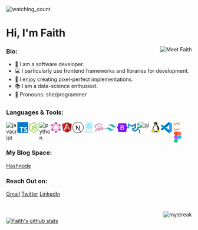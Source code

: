 <img src="https://komarev.com/ghpvc/?username=FaithDaka&color=brightgreen" alt="watching_count" /></br>
# Hi, I'm Faith
<img src="https://media.giphy.com/media/L1R1tvI9svkIWwpVYr/giphy.gif" alt="Meet Faith" align="right">

### Bio:
- 🌱 I am a software developer.
- 💻 I particularly use frontend frameworks and libraries for development. 
- 🥇 I enjoy creating pixel-perfect implementations.
- 📚 I am a data-science enthusiast.
- 🦾 Pronouns: she/programmer

##
### Languages & Tools:
<img src="https://raw.githubusercontent.com/jmnote/z-icons/master/svg/javascript.svg" width="30" align="left" alt="javacript">
<img src="https://raw.githubusercontent.com/devicons/devicon/master/icons/typescript/typescript-original.svg" width="30" align="left" alt="typescript"/>
<img src="https://raw.githubusercontent.com/devicons/devicon/master/icons/nodejs/nodejs-original.svg" width="30" align="left" alt="nodejs"/>
<img src="https://raw.githubusercontent.com/jmnote/z-icons/master/svg/python.svg" width="30" align="left" alt="python">
<img src="https://raw.githubusercontent.com/devicons/devicon/master/icons/graphql/graphql-plain.svg" width="30" align="left" alt="graphql"/>
<img src="https://raw.githubusercontent.com/devicons/devicon/master/icons/angularjs/angularjs-original.svg" width="30" align="left" alt="angular"/>
<img src="https://raw.githubusercontent.com/devicons/devicon/master/icons/nextjs/nextjs-line.svg" width="30" align="left" alt="nextjs"/>
<img src="https://raw.githubusercontent.com/devicons/devicon/master/icons/react/react-original-wordmark.svg" width="30" align="left" alt="react"/>
<img src="https://raw.githubusercontent.com/devicons/devicon/master/icons/sass/sass-original.svg" width="30" align="left" alt="sass"/>
<img src="https://raw.githubusercontent.com/devicons/devicon/master/icons/tailwindcss/tailwindcss-plain.svg" width="30" align="left" alt="tailwind"/>
<img src="https://raw.githubusercontent.com/devicons/devicon/master/icons/bootstrap/bootstrap-original.svg" width="30" align="left" alt="bootstrap">
<img src="https://raw.githubusercontent.com/devicons/devicon/master/icons/materialui/materialui-original.svg" width="30" align="left" alt="mui"/>
<img src="https://raw.githubusercontent.com/jmnote/z-icons/master/svg/git.svg" width="30" align="left" alt="git">
<img src="https://raw.githubusercontent.com/devicons/devicon/master/icons/linux/linux-original.svg" width="30" align="left" alt="linux"/>
<img align="left" alt="Visual Studio Code" width="30" src="https://raw.githubusercontent.com/github/explore/80688e429a7d4ef2fca1e82350fe8e3517d3494d/topics/visual-studio-code/visual-studio-code.png" />
<img align="left" alt="Jupyter notebook" width="26px" src="https://raw.githubusercontent.com/github/explore/80688e429a7d4ef2fca1e82350fe8e3517d3494d/topics/jupyter-notebook/jupyter-notebook.png" /> 
<img src="https://raw.githubusercontent.com/devicons/devicon/master/icons/figma/figma-original.svg" width="30" align="left" alt="figma"/>
</br><br/>

#

### My Blog Space:
[Hashnode](https://faithdaka.hashnode.dev/)

### Reach Out on:
[Gmail](faithbusigu@airqo.net) 
[Twitter](https://twitter.com/busigufaithd) 
[LinkedIn](https://www.linkedin.com/in/busigu-faith-daka-a444765a) <br/>

#
<!-- <img src="https://github-profile-trophy.vercel.app/?username=FaithDaka&theme=juicyfresh&no-bg=true" /></br> -->
<img src="https://github-readme-streak-stats.herokuapp.com/?user=FaithDaka&theme=tokyonight" alt="mystreak" align="right"/></br>
[![Faith's github stats](https://github-readme-stats.vercel.app/api?username=FaithDaka&hide=issues&show_icons=true&theme=radical)](https://github.com/FaithDaka/github-readme-stats)




<!-- <img src="https://github-readme-stats.vercel.app/api/top-langs?username=FaithDaka&show_icons=true&locale=en&layout=compact&theme=chartreuse-dark" alt="ovi" /> -->


<!-- <p><img align="left" src="https://github-readme-stats.vercel.app/api/top-langs?username=FaithDaka&show_icons=true&locale=en&layout=compact" /></p> -->
